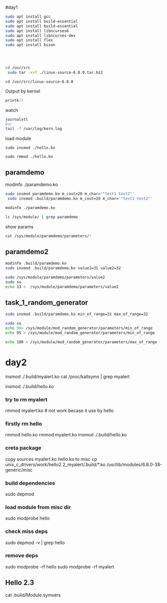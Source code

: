 #day1 
```sh
sudo apt install gcc
sudo apt install build-essential 
sudo apt install build-essential 
sudo apt install libncurses6
sudo apt install libncurses-dev
sudo apt install flex
sudo apt install bison


 
```
```sh
cd /usr/src
 sudo tar -xvf ./linux-source-6.8.0.tar.bz2 
```
```
cd /usr/src/linux-source-6.8.0
```


Output by kernel 
```cpp
printk()
```
watch
```sh
journalxtl
#or
tail -f /var/log/kern.log
```

load module
```
sudo insmod ./hello.ko
```
```
sudo rmmod ./hello.ko
```

## paramdemo 
modinfo ./paramdemo.ko
```sh
sudo insmod paramdemo.ko m_cout=20 m_char='"test1 test2"'
 sudo insmod .build/paramdemo.ko m_cout=20 m_char='"test1 test2"'

modinfo ./paramdemo.ko
```

```sh
ls /sys/module/ | grep paramdemo
```
show params
```sh
cat /sys/module/paramdemo/parameters/*
```
## paramdemo2
```sh
modinfo .build/paramdemo.ko
sudo insmod .build/paramdemo.ko value1=31 value2=32

```

```sh
sudo /sys/module/paramdemo/parameters/value2
sudo su
echo 33 >  /sys/module/paramdemo/parameters/value2 
```
## task_1_random_generator
```sh
sudo insmod .build/paramdemo.ko min_of_range=31 max_of_range=32

sudo su
echo 90> /sys/module/mod_random_generator/parameters/min_of_range
echo 95 > /sys/module/mod_random_generator/parameters/min_of_range

echo 100 > /sys/module/mod_random_generator/parameters/max_of_range

```


# day2 

insmod ./.build/myalert.ko
cat /proc/kallsyms | grep myalert


insmod ./.build/hello.ko
### try to rm  myalert
rmmod myalert.ko # not work becase it use by hello
### firstly rm hello
rmmod hello.ko
rmmod myalert.ko
insmod ./.build/hello.ko


### creta package
copy sources myalert.ko hello.ko to misc
cp unix_c_drivers/work/hello2.2_myalert/.build/*.ko /usr/lib/modules/6.8.0-38-generic/misc

### build dependencies 
sudo depmod

### load module from misc dir 
sudo modprobe hello

### check miss deps
sudo depmod -v | grep hello

### remove deps
sudo modprobe -rf hello
sudo modprobe -rf myalert


## Hello 2.3

cat .build/Module.symvers